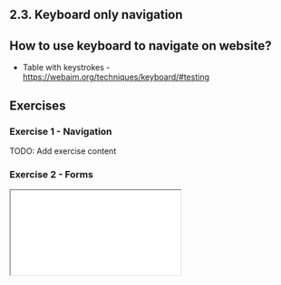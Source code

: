 ## 2.3. Keyboard only navigation

## How to use keyboard to navigate on website?

- Table with keystrokes - https://webaim.org/techniques/keyboard/#testing

## Exercises

### Exercise 1 - Navigation

TODO: Add exercise content

### Exercise 2 - Forms

<iframe src="./assets/form.html" />
